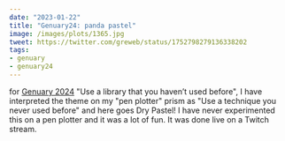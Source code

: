 ```yaml
---
date: "2023-01-22"
title: "Genuary24: panda pastel"
image: /images/plots/1365.jpg
tweet: https://twitter.com/greweb/status/1752798279136338202
tags:
- genuary
- genuary24
---
```


for [Genuary 2024](https://genuary.art) "Use a library that you haven’t used before", I have interpreted the theme on my "pen plotter" prism as "Use a technique you never used before" and here goes Dry Pastel! I have never experimented this on a pen plotter and it was a lot of fun. It was done live on a Twitch stream.
